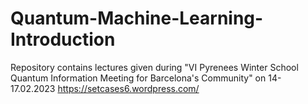 # Quantum-Machine-Learning-Introduction
Repository contains lectures given during "VI Pyrenees Winter School Quantum Information Meeting for Barcelona's Community" on 14-17.02.2023
https://setcases6.wordpress.com/
